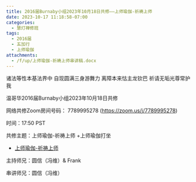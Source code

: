 ```yaml
---
title: 2016届Burnaby小组2023年10月18日共修——上师瑜伽-祈祷上师
date: 2023-10-17 11:18:58-07:00
categories:
  - 慧灯禅修班
tags:
  - 2016届
  - 五加行
  - 上师瑜伽
attachments:
  - /f/up/上师瑜伽-祈祷上师串讲稿.docx
---
```

诸法等性本基法界中 自现圆满三身游舞力 离障本来怙主龙钦巴 祈请无垢光尊常护我

温哥华2016届Burnaby小组2023年10月18日共修

网络共修Zoom房间号码： 7789995278 (<https://zoom.us/j/7789995278>)

时间：17:50 PST

共修主题：上师瑜伽-祈祷上师 +上师瑜伽打坐
* [上师瑜伽-祈祷上师](/f/up/上师瑜伽-祈祷上师串讲稿.docx)


主持师兄：圆信（冯维）& Frank

串讲师兄：圆信（冯维） 
